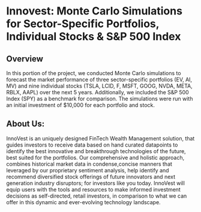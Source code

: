 # Innovest: Monte Carlo Simulations for Sector-Specific Portfolios, Individual Stocks & S&P 500 Index 

## Overview
In this portion of the project, we conducted Monte Carlo simulations to forecast the market performance of three sector-specific portfolios (EV, AI, MV) and nine individual stocks (TSLA, LCID, F, MSFT, GOOG, NVDA, META, RBLX, AAPL) over the next 5 years. Additionally, we included the S&P 500 Index (SPY) as a benchmark for comparison. The simulations were run with an initial investment of $10,000 for each portfolio and stock.

## About Us:
InnoVest is an uniquely designed FinTech Wealth Management solution, that guides investors to receive data based on hand curated datapoints to identify the best innovative and breakthrough technologies of the future, best suited for the portfolios. Our comprehensive and holistic approach, combines historical market data in condense,concise manners that leveraged by our proprietary sentiment analysis, help identify and recommend diversified stock offerings of future innovators and next generation industry disruptors; for investors like you today.
InnoVest will equip users with the tools and resources to make informed investment decisions as self-directed, retail investors, in comparison to what we can offer in this dynamic and ever-evolving technology landscape.
